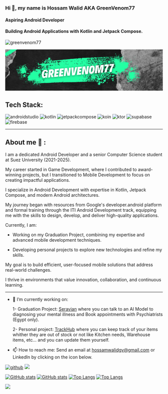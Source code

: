 ### Hi 👋, my name is Hossam Walid AKA GreenVenom77
#### Aspiring Android Developer 
#### Building Android Applications with Kotlin and Jetpack Compose.

<p align="left"> <img src="https://komarev.com/ghpvc/?username=greenvenom77&label=Profile%20views&color=0e75b6&style=for-the-badge&color=brightgreen" alt="greenvenom77"/> </p>

![](Logo.png)

## Tech Stack:
<img src="https://cdn.jsdelivr.net/gh/devicons/devicon@latest/icons/androidstudio/androidstudio-original.svg" alt="androidstudio" width="60" height="60"/> <img src="https://cdn.jsdelivr.net/gh/devicons/devicon@latest/icons/kotlin/kotlin-original.svg" alt="kotlin" width="60" height="60"/> <img src="https://cdn.jsdelivr.net/gh/devicons/devicon@latest/icons/jetpackcompose/jetpackcompose-original.svg" alt="jetpackcompose" width="60" height="60"/> <img src="https://insert-koin.io/img/koin_new_logo.png" alt="koin" width="60" height="60"/> <img src="https://cdn.jsdelivr.net/gh/devicons/devicon@latest/icons/ktor/ktor-original.svg" alt="ktor" width="60" height="60"/> <img src="https://cdn.jsdelivr.net/gh/devicons/devicon@latest/icons/supabase/supabase-original.svg" alt="supabase" width="60" height="60"/> <img src="https://firebase.google.com/_static/firebase/images/icon.svg" alt="firebase" width="60" height="60"/> 


---

## About me :thinking: :

I am a dedicated Android Developer and a senior Computer Science student at Suez University (2021-2025). 

My career started in Game Development, where I contributed to award-winning projects, but I transitioned to Mobile Development to focus on creating impactful applications.

I specialize in Android Development with expertise in Kotlin, Jetpack Compose, and modern Android architectures. 

My journey began with resources from Google's developer.android platform and formal training through the ITI Android Development track, equipping me with the skills to design, develop, and deliver high-quality applications.

Currently, I am:

- Working on my Graduation Project, combining my expertise and advanced mobile development techniques.

- Developing personal projects to explore new technologies and refine my skills.

My goal is to build efficient, user-focused mobile solutions that address real-world challenges.

I thrive in environments that value innovation, collaboration, and continuous learning.

---

- 🌱 I’m currently working on:
  
  1- Graduation Project: [Seravian](https://github.com/Seravian/Seravian-App) where you can talk to an AI Model to diagnosing your mental illness and Book appointments with Psychiatrists (Egypt only).
  
  2- Personal project: [TrackHub](https://github.com/GreenVenom77/TrackHub) where you can keep track of your items whither they are out of stock or not like Kitchen needs, Warehouse items, etc… and you can update them yourself.
  
- 📫 How to reach me: Send an email at hossamwalidgv@gmail.com or LinkedIn by clicking on the icon below.


[<img src='https://cdn-icons-png.flaticon.com/512/726/726623.png' alt='github' height='60'>](mailto:hossamwalidgv@gmail.com) [<img src='https://www.svgrepo.com/show/448234/linkedin.svg' height='60'>](https://www.linkedin.com/in/hossamwalid-gv/)

[![GitHub stats](https://github-readme-stats.vercel.app/api?username=GreenVenom77&theme=gotham&show_icons=true&count_private=true&show=prs_merged#gh-dark-mode-only)](https://github-readme-stats.vercel.app/api?username=GreenVenom77#gh-dark-mode-only) [![GitHub stats](https://github-readme-stats.vercel.app/api?username=GreenVenom77&theme=catppuccin_latte&show_icons=true&count_private=true&show=prs_merged#gh-light-mode-only)](https://github-readme-stats.vercel.app/api?username=GreenVenom77#gh-light-mode-only) [![Top Langs](https://github-readme-stats.vercel.app/api/top-langs/?username=GreenVenom77&layout=donut&theme=gotham&size_weight=0.5&count_weight=0.5&count_private=true#gh-dark-mode-only)](https://github.com/anuraghazra/github-readme-stats#gh-dark-mode-only) [![Top Langs](https://github-readme-stats.vercel.app/api/top-langs/?username=GreenVenom77&layout=donut&theme=catppuccin_latte&size_weight=0.5&count_weight=0.5&count_private=true#gh-light-mode-only)](https://github.com/anuraghazra/github-readme-stats#gh-light-mode-only)

![](https://hit.yhype.me/github/profile?account_id=52512719)
